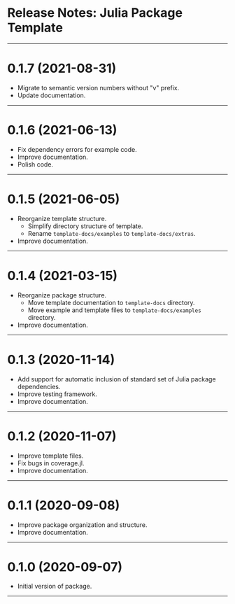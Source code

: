 Release Notes: Julia Package Template
=====================================

-------------------------------------------------------------------------------
0.1.7 (2021-08-31)
==================
* Migrate to semantic version numbers without "v" prefix.
* Update documentation.

-------------------------------------------------------------------------------
0.1.6 (2021-06-13)
==================
* Fix dependency errors for example code.
* Improve documentation.
* Polish code.

-------------------------------------------------------------------------------
0.1.5 (2021-06-05)
==================
* Reorganize template structure.
  * Simplify directory structure of template.
  * Rename `template-docs/examples` to `template-docs/extras`.
* Improve documentation.

-------------------------------------------------------------------------------
0.1.4 (2021-03-15)
==================
* Reorganize package structure.
  * Move template documentation to `template-docs` directory.
  * Move example and template files to `template-docs/examples` directory.
* Improve documentation.

-------------------------------------------------------------------------------
0.1.3 (2020-11-14)
==================
* Add support for automatic inclusion of standard set of Julia package
  dependencies.
* Improve testing framework.
* Improve documentation.

-------------------------------------------------------------------------------
0.1.2 (2020-11-07)
==================
* Improve template files.
* Fix bugs in coverage.jl.
* Improve documentation.

-------------------------------------------------------------------------------
0.1.1 (2020-09-08)
==================
* Improve package organization and structure.
* Improve documentation.

-------------------------------------------------------------------------------
0.1.0 (2020-09-07)
==================
* Initial version of package.

-------------------------------------------------------------------------------

